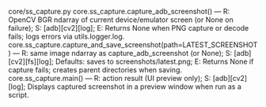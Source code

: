 
core/ss_capture.py
core.ss_capture.capture_adb_screenshot() — R: OpenCV BGR ndarray of current device/emulator screen (or None on failure); S: [adb][cv2][log]; E: Returns None when PNG capture or decode fails; logs errors via utils.logger.log.
core.ss_capture.capture_and_save_screenshot(path=LATEST_SCREENSHOT) — R: same image ndarray as capture_adb_screenshot (or None); S: [adb][cv2][fs][log]; Defaults: saves to screenshots/latest.png; E: Returns None if capture fails; creates parent directories when saving.
core.ss_capture.main() — R: action result (UI preview only); S: [adb][cv2][log]; Displays captured screenshot in a preview window when run as a script.
